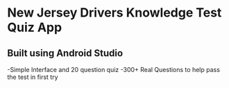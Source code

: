# New Jersey Drivers Knowledge Test Quiz App
## Built using Android Studio

-Simple Interface and 20 question quiz
-300+ Real Questions to help pass the test in first try


